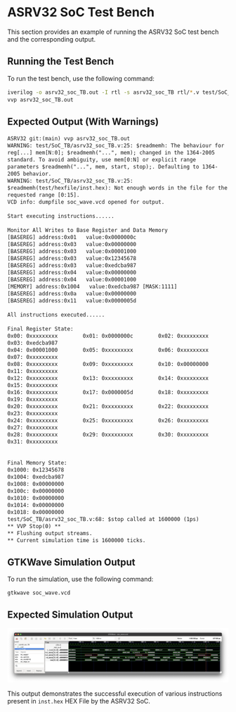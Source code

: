 # ASRV32 SoC Test Bench

This section provides an example of running the ASRV32 SoC test bench and the corresponding output.

## Running the Test Bench

To run the test bench, use the following command:

```sh
iverilog -o asrv32_soc_TB.out -I rtl -s asrv32_soc_TB rtl/*.v test/SoC_TB/asrv32_soc_TB.v
vvp asrv32_soc_TB.out
```

## Expected Output (With Warnings)

```plaintext
ASRV32 git:(main) vvp asrv32_soc_TB.out                                                                              
WARNING: test/SoC_TB/asrv32_soc_TB.v:25: $readmemh: The behaviour for reg[...] mem[N:0]; $readmemh("...", mem); changed in the 1364-2005 standard. To avoid ambiguity, use mem[0:N] or explicit range parameters $readmemh("...", mem, start, stop);. Defaulting to 1364-2005 behavior.
WARNING: test/SoC_TB/asrv32_soc_TB.v:25: $readmemh(test/hexfile/inst.hex): Not enough words in the file for the requested range [0:15].
VCD info: dumpfile soc_wave.vcd opened for output.

Start executing instructions......

Monitor All Writes to Base Register and Data Memory
[BASEREG] address:0x01   value:0x0000000c
[BASEREG] address:0x03   value:0x00000000
[BASEREG] address:0x03   value:0x00001000
[BASEREG] address:0x03   value:0x12345678
[BASEREG] address:0x03   value:0xedcba987
[BASEREG] address:0x04   value:0x00000000
[BASEREG] address:0x04   value:0x00001000
[MEMORY] address:0x1004   value:0xedcba987 [MASK:1111]
[BASEREG] address:0x0a   value:0x00000000
[BASEREG] address:0x11   value:0x0000005d

All instructions executed......

Final Register State:
0x00: 0xxxxxxxxx        0x01: 0x0000000c        0x02: 0xxxxxxxxx        0x03: 0xedcba987
0x04: 0x00001000        0x05: 0xxxxxxxxx        0x06: 0xxxxxxxxx        0x07: 0xxxxxxxxx
0x08: 0xxxxxxxxx        0x09: 0xxxxxxxxx        0x10: 0x00000000        0x11: 0xxxxxxxxx
0x12: 0xxxxxxxxx        0x13: 0xxxxxxxxx        0x14: 0xxxxxxxxx        0x15: 0xxxxxxxxx
0x16: 0xxxxxxxxx        0x17: 0x0000005d        0x18: 0xxxxxxxxx        0x19: 0xxxxxxxxx
0x20: 0xxxxxxxxx        0x21: 0xxxxxxxxx        0x22: 0xxxxxxxxx        0x23: 0xxxxxxxxx
0x24: 0xxxxxxxxx        0x25: 0xxxxxxxxx        0x26: 0xxxxxxxxx        0x27: 0xxxxxxxxx
0x28: 0xxxxxxxxx        0x29: 0xxxxxxxxx        0x30: 0xxxxxxxxx        0x31: 0xxxxxxxxx


Final Memory State:
0x1000: 0x12345678
0x1004: 0xedcba987
0x1008: 0x00000000
0x100c: 0x00000000
0x1010: 0x00000000
0x1014: 0x00000000
0x1018: 0x00000000
test/SoC_TB/asrv32_soc_TB.v:68: $stop called at 1600000 (1ps)
** VVP Stop(0) **
** Flushing output streams.
** Current simulation time is 1600000 ticks.
```

## GTKWave Simulation Output

To run the simulation, use the following command:

```sh
gtkwave soc_wave.vcd
```
## Expected Simulation Output

![SoC Testbench Simulation Output](SoC_TB_GTKWave.png)

This output demonstrates the successful execution of various instructions present in `inst.hex` HEX File by the ASRV32 SoC.